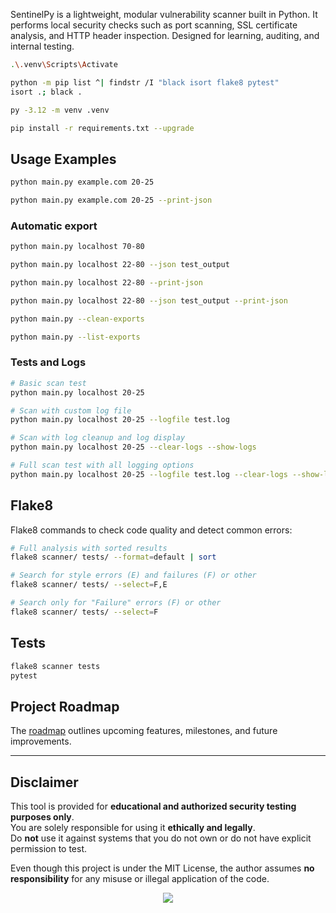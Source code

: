 SentinelPy is a lightweight, modular vulnerability scanner built in Python. It performs local security checks such as port scanning, SSL certificate analysis, and HTTP header inspection. Designed for learning, auditing, and internal testing.

```bash
.\.venv\Scripts\Activate
```

```bash
python -m pip list ^| findstr /I "black isort flake8 pytest"
isort .; black .
```

```bash
py -3.12 -m venv .venv
```

```bash
pip install -r requirements.txt --upgrade
```

## Usage Examples

```bash
python main.py example.com 20-25
```

```bash
python main.py example.com 20-25 --print-json
```

### Automatic export 
```bash
python main.py localhost 70-80
```

```bash
python main.py localhost 22-80 --json test_output
```

```bash
python main.py localhost 22-80 --print-json
```

```bash
python main.py localhost 22-80 --json test_output --print-json
```

```bash
python main.py --clean-exports
```

```bash
python main.py --list-exports
```
### Tests and Logs
```bash
# Basic scan test
python main.py localhost 20-25
```
```bash
# Scan with custom log file
python main.py localhost 20-25 --logfile test.log
```

```bash
# Scan with log cleanup and log display
python main.py localhost 20-25 --clear-logs --show-logs
```

```bash
# Full scan test with all logging options
python main.py localhost 20-25 --logfile test.log --clear-logs --show-logs
```

## Flake8

Flake8 commands to check code quality and detect common errors:

```bash
# Full analysis with sorted results
flake8 scanner/ tests/ --format=default | sort
```

```bash
# Search for style errors (E) and failures (F) or other
flake8 scanner/ tests/ --select=F,E
```

```bash
# Search only for "Failure" errors (F) or other
flake8 scanner/ tests/ --select=F 
```
## Tests

```bash
flake8 scanner tests
pytest
```
## Project Roadmap

The [roadmap](./docs/ROADMAP.md) outlines upcoming features, milestones, and future improvements.

---

## Disclaimer

This tool is provided for **educational and authorized security testing purposes only**.  
You are solely responsible for using it **ethically and legally**.  
Do **not** use it against systems that you do not own or do not have explicit permission to test.

Even though this project is under the MIT License, the author assumes **no responsibility** for any misuse or illegal application of the code.


<p align="center">
  <img src="https://img.shields.io/badge/Usage-Ethical%20Hacking%20Only-yellow?style=flat-square" />
</p>
